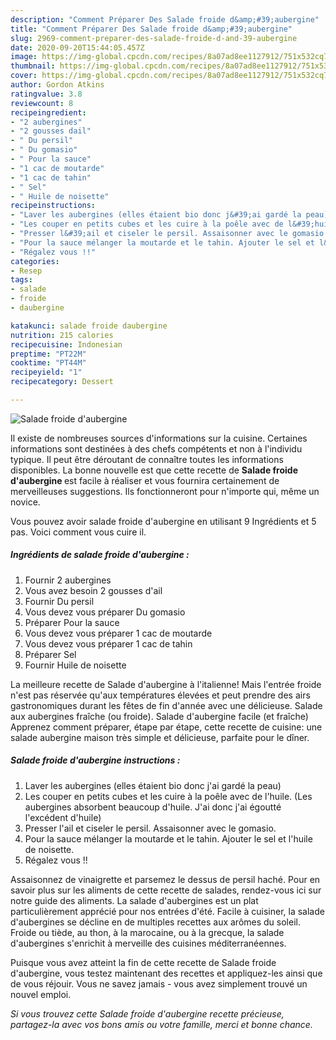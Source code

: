```yaml
---
description: "Comment Préparer Des Salade froide d&amp;#39;aubergine"
title: "Comment Préparer Des Salade froide d&amp;#39;aubergine"
slug: 2969-comment-preparer-des-salade-froide-d-and-39-aubergine
date: 2020-09-20T15:44:05.457Z
image: https://img-global.cpcdn.com/recipes/8a07ad8ee1127912/751x532cq70/salade-froide-daubergine-photo-principale-de-la-recette.jpg
thumbnail: https://img-global.cpcdn.com/recipes/8a07ad8ee1127912/751x532cq70/salade-froide-daubergine-photo-principale-de-la-recette.jpg
cover: https://img-global.cpcdn.com/recipes/8a07ad8ee1127912/751x532cq70/salade-froide-daubergine-photo-principale-de-la-recette.jpg
author: Gordon Atkins
ratingvalue: 3.8
reviewcount: 8
recipeingredient:
- "2 aubergines"
- "2 gousses dail"
- " Du persil"
- " Du gomasio"
- " Pour la sauce"
- "1 cac de moutarde"
- "1 cac de tahin"
- " Sel"
- " Huile de noisette"
recipeinstructions:
- "Laver les aubergines (elles étaient bio donc j&#39;ai gardé la peau)"
- "Les couper en petits cubes et les cuire à la poêle avec de l&#39;huile. (Les aubergines absorbent beaucoup d&#39;huile. J&#39;ai donc j&#39;ai égoutté l&#39;excédent d&#39;huile)"
- "Presser l&#39;ail et ciseler le persil. Assaisonner avec le gomasio."
- "Pour la sauce mélanger la moutarde et le tahin. Ajouter le sel et l&#39;huile de noisette."
- "Régalez vous !!"
categories:
- Resep
tags:
- salade
- froide
- daubergine

katakunci: salade froide daubergine 
nutrition: 215 calories
recipecuisine: Indonesian
preptime: "PT22M"
cooktime: "PT44M"
recipeyield: "1"
recipecategory: Dessert

---
```



![Salade froide d&#39;aubergine](https://img-global.cpcdn.com/recipes/8a07ad8ee1127912/751x532cq70/salade-froide-daubergine-photo-principale-de-la-recette.jpg)

Il existe de nombreuses sources d'informations sur la cuisine. Certaines informations sont destinées à des chefs compétents et non à l'individu typique. Il peut être déroutant de connaître toutes les informations disponibles. La bonne nouvelle est que cette recette de <strong> Salade froide d&#39;aubergine </strong> est facile à réaliser et vous fournira certainement de merveilleuses suggestions. Ils fonctionneront pour n'importe qui, même un novice.

<!--inarticleads1-->

Vous pouvez avoir salade froide d&#39;aubergine en utilisant 9 Ingrédients et 5 pas. Voici comment vous cuire il.

##### Ingrédients de salade froide d&#39;aubergine :

1. Fournir 2 aubergines
1. Vous avez besoin 2 gousses d&#39;ail
1. Fournir  Du persil
1. Vous devez vous préparer  Du gomasio
1. Préparer  Pour la sauce
1. Vous devez vous préparer 1 cac de moutarde
1. Vous devez vous préparer 1 cac de tahin
1. Préparer  Sel
1. Fournir  Huile de noisette


La meilleure recette de Salade d&#39;aubergine à l&#39;italienne! Mais l&#39;entrée froide n&#39;est pas réservée qu&#39;aux températures élevées et peut prendre des airs gastronomiques durant les fêtes de fin d&#39;année avec une délicieuse. Salade aux aubergines fraîche (ou froide). Salade d&#39;aubergine facile (et fraîche) Apprenez comment préparer, étape par étape, cette recette de cuisine: une salade aubergine maison très simple et délicieuse, parfaite pour le dîner. 

<!--inarticleads2-->

##### Salade froide d&#39;aubergine instructions :

1. Laver les aubergines (elles étaient bio donc j&#39;ai gardé la peau)
1. Les couper en petits cubes et les cuire à la poêle avec de l&#39;huile. (Les aubergines absorbent beaucoup d&#39;huile. J&#39;ai donc j&#39;ai égoutté l&#39;excédent d&#39;huile)
1. Presser l&#39;ail et ciseler le persil. Assaisonner avec le gomasio.
1. Pour la sauce mélanger la moutarde et le tahin. Ajouter le sel et l&#39;huile de noisette.
1. Régalez vous !!


Assaisonnez de vinaigrette et parsemez le dessus de persil haché. Pour en savoir plus sur les aliments de cette recette de salades, rendez-vous ici sur notre guide des aliments. La salade d&#39;aubergines est un plat particulièrement apprécié pour nos entrées d&#39;été. Facile à cuisiner, la salade d&#39;aubergines se décline en de multiples recettes aux arômes du soleil. Froide ou tiède, au thon, à la marocaine, ou à la grecque, la salade d&#39;aubergines s&#39;enrichit à merveille des cuisines méditerranéennes. 

<!--inarticleads1-->

<p>
Puisque vous avez atteint la fin de cette recette de Salade froide d&#39;aubergine, vous testez maintenant des recettes et appliquez-les ainsi que de vous réjouir. Vous ne savez jamais - vous avez simplement trouvé un nouvel emploi.
</p>

<p>
<i>Si vous trouvez cette Salade froide d&#39;aubergine recette précieuse, partagez-la avec vos bons amis ou votre famille, merci et bonne chance.</i>
</p>
